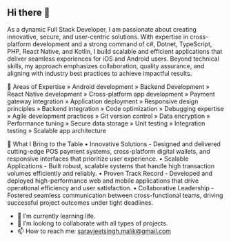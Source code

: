 ## Hi there 👋

As a dynamic Full Stack Developer, I am passionate about creating innovative, secure, and user-centric solutions. With expertise in cross-platform development and a strong command of c#, Dotnet, TypeScript, PHP, React Native, and Kotlin, I build scalable and efficient applications that deliver seamless experiences for iOS and Android users. Beyond technical skills, my approach emphasizes collaboration, quality assurance, and aligning with industry best practices to achieve impactful results.

📍 Areas of Expertise
 » Android development
 » Backend Development
 » React Native development
 » Cross-platform app development
 » Payment gateway integration
 » Application deployment
 » Responsive design principles
 » Backend integration
 » Code optimization
 » Debugging expertise
 » Agile development practices
 » Git version control
 » Data encryption
 » Performance tuning
 » Secure data storage
 » Unit testing
 » Integration testing
 » Scalable app architecture

📍 What I Bring to the Table
 • Innovative Solutions - Designed and delivered cutting-edge POS payment systems, cross-platform digital wallets, and responsive interfaces that prioritize user experience.
 • Scalable Applications - Built robust, scalable systems that handle high transaction volumes efficiently and reliably.
 • Proven Track Record - Developed and deployed high-performance web and mobile applications that drive operational efficiency and user satisfaction.
 • Collaborative Leadership - Fostered seamless communication between cross-functional teams, driving successful project outcomes under tight deadlines.

- 🌱 I’m currently learning life.
- 👯 I’m looking to collaborate with all types of projects.
- 📫 How to reach me: saravjeetsingh.malik@gmail.com


